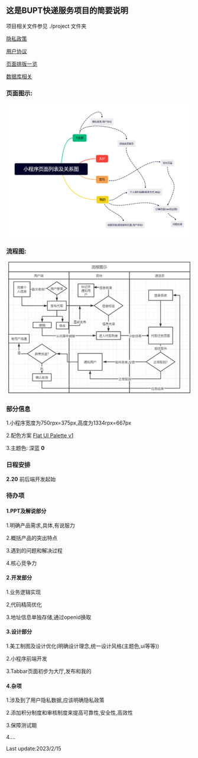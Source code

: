 ## 这是BUPT快递服务项目的简要说明

项目相关文件参见 ./project 文件夹

[隐私政策](./project/隐私政策.md)

[用户协议](./project/用户协议.md)

[页面排版一览](./project/美工/Overview.md)

[数据库相关](.\project\开发\database.md)

### 页面图示:

![](./project/小程序页面列表及关系图23.2.16.jpg)

### 流程图:

![](./project/流程图23.1.23.jpg)

### 部分信息

1.小程序宽度为750rpx=375px,高度为1334rpx=667px

2.配色方案 [Flat UI Palette v1](https://flatuicolors.com/palette/defo) 

3.主题色: 深蓝 **0**

### 日程安排

**2.20** 前后端开发起始



### 待办项

#### 1.PPT及解说部分

1.明确产品需求,具体,有说服力

2.概括产品的突出特点

3.遇到的问题和解决过程

4.核心竞争力

#### 2.开发部分

1.业务逻辑实现

2,代码精简优化

3.地址信息单独存储,通过openid换取

#### 3.设计部分

1.美工制图及设计优化(明确设计理念,统一设计风格(主题色,ui等等))

2.小程序前端开发

3.Tabbar页面初步为大厅,发布和我的

#### 4.杂项

1.涉及到了用户隐私数据,应该明确隐私政策

2.添加积分制度和审核制度来提高可靠性,安全性,高效性

3.保障测试期

4....

Last update:2023/2/15